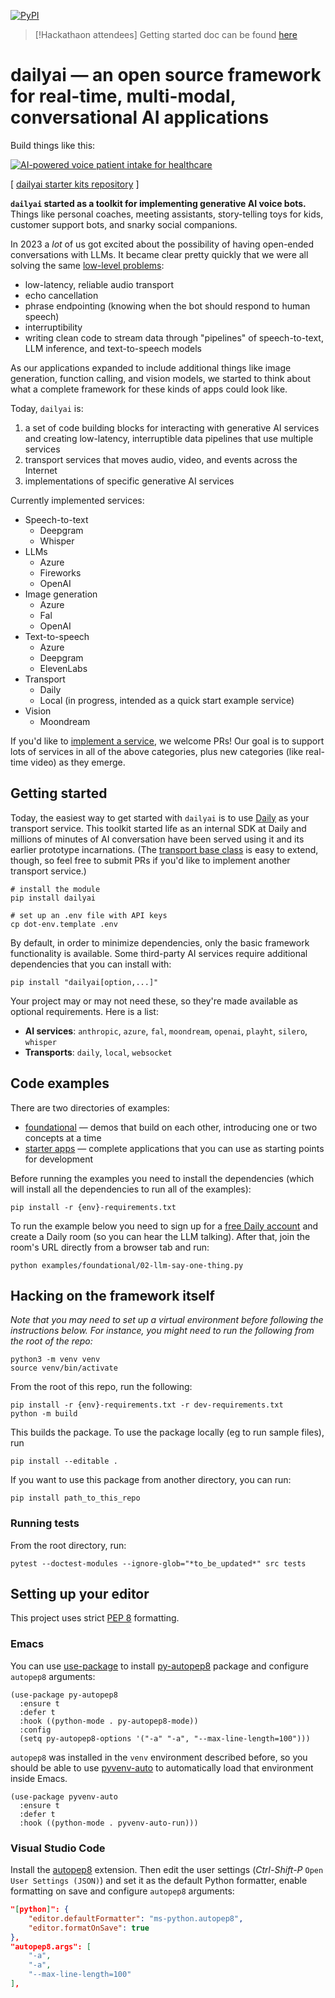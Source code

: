 [![PyPI](https://img.shields.io/pypi/v/dailyai)](https://pypi.org/project/dailyai)

> [!Hackathaon attendees]
> Getting started doc can be found [here](https://www.notion.so/dailyco/Daily-AI-ff356d3a799649e583fa91c1ccfe0d87?pvs=4)


# dailyai — an open source framework for real-time, multi-modal, conversational AI applications

Build things like this:

[![AI-powered voice patient intake for healthcare](https://img.youtube.com/vi/lDevgsp9vn0/0.jpg)](https://www.youtube.com/watch?v=lDevgsp9vn0)

[ [dailyai starter kits repository](https://github.com/daily-co/dailyai-examples) ]

**`dailyai` started as a toolkit for implementing generative AI voice bots.** Things like personal coaches, meeting assistants, story-telling toys for kids, customer support bots, and snarky social companions.

In 2023 a _lot_ of us got excited about the possibility of having open-ended conversations with LLMs. It became clear pretty quickly that we were all solving the same [low-level problems](https://www.daily.co/blog/how-to-talk-to-an-llm-with-your-voice/):

- low-latency, reliable audio transport
- echo cancellation
- phrase endpointing (knowing when the bot should respond to human speech)
- interruptibility
- writing clean code to stream data through "pipelines" of speech-to-text, LLM inference, and text-to-speech models

As our applications expanded to include additional things like image generation, function calling, and vision models, we started to think about what a complete framework for these kinds of apps could look like.

Today, `dailyai` is:

1. a set of code building blocks for interacting with generative AI services and creating low-latency, interruptible data pipelines that use multiple services
2. transport services that moves audio, video, and events across the Internet
3. implementations of specific generative AI services

Currently implemented services:

- Speech-to-text
  - Deepgram
  - Whisper
- LLMs
  - Azure
  - Fireworks
  - OpenAI
- Image generation
  - Azure
  - Fal
  - OpenAI
- Text-to-speech
  - Azure
  - Deepgram
  - ElevenLabs
- Transport
  - Daily
  - Local (in progress, intended as a quick start example service)
- Vision
  - Moondream

If you'd like to [implement a service](<(https://github.com/daily-co/daily-ai-sdk/tree/main/src/dailyai/services)>), we welcome PRs! Our goal is to support lots of services in all of the above categories, plus new categories (like real-time video) as they emerge.

## Getting started

Today, the easiest way to get started with `dailyai` is to use [Daily](https://www.daily.co/) as your transport service. This toolkit started life as an internal SDK at Daily and millions of minutes of AI conversation have been served using it and its earlier prototype incarnations. (The [transport base class](https://github.com/daily-co/daily-ai-sdk/blob/main/src/dailyai/transports/abstract_transport.py) is easy to extend, though, so feel free to submit PRs if you'd like to implement another transport service.)

```
# install the module
pip install dailyai

# set up an .env file with API keys
cp dot-env.template .env
```

By default, in order to minimize dependencies, only the basic framework functionality is available. Some third-party AI services require additional
dependencies that you can install with:

```
pip install "dailyai[option,...]"
```

Your project may or may not need these, so they're made available as optional requirements. Here is a list:

- **AI services**: `anthropic`, `azure`, `fal`, `moondream`, `openai`, `playht`, `silero`, `whisper`
- **Transports**: `daily`, `local`, `websocket`

## Code examples

There are two directories of examples:

- [foundational](https://github.com/daily-co/daily-ai-sdk/tree/main/examples/foundational) — demos that build on each other, introducing one or two concepts at a time
- [starter apps](https://github.com/daily-co/daily-ai-sdk/tree/main/examples/starter-apps) — complete applications that you can use as starting points for development

Before running the examples you need to install the dependencies (which will install all the dependencies to run all of the examples):

```
pip install -r {env}-requirements.txt
```

To run the example below you need to sign up for a [free Daily account](https://dashboard.daily.co/u/signup) and create a Daily room (so you can hear the LLM talking). After that, join the room's URL directly from a browser tab and run:

```
python examples/foundational/02-llm-say-one-thing.py
```

## Hacking on the framework itself

_Note that you may need to set up a virtual environment before following the instructions below. For instance, you might need to run the following from the root of the repo:_

```
python3 -m venv venv
source venv/bin/activate
```

From the root of this repo, run the following:

```
pip install -r {env}-requirements.txt -r dev-requirements.txt
python -m build
```

This builds the package. To use the package locally (eg to run sample files), run

```
pip install --editable .
```

If you want to use this package from another directory, you can run:

```
pip install path_to_this_repo
```

### Running tests

From the root directory, run:

```
pytest --doctest-modules --ignore-glob="*to_be_updated*" src tests
```

## Setting up your editor

This project uses strict [PEP 8](https://peps.python.org/pep-0008/) formatting.

### Emacs

You can use [use-package](https://github.com/jwiegley/use-package) to install [py-autopep8](https://codeberg.org/ideasman42/emacs-py-autopep8) package and configure `autopep8` arguments:

```elisp
(use-package py-autopep8
  :ensure t
  :defer t
  :hook ((python-mode . py-autopep8-mode))
  :config
  (setq py-autopep8-options '("-a" "-a", "--max-line-length=100")))
```

`autopep8` was installed in the `venv` environment described before, so you should be able to use [pyvenv-auto](https://github.com/ryotaro612/pyvenv-auto) to automatically load that environment inside Emacs.

```elisp
(use-package pyvenv-auto
  :ensure t
  :defer t
  :hook ((python-mode . pyvenv-auto-run)))

```

### Visual Studio Code

Install the
[autopep8](https://marketplace.visualstudio.com/items?itemName=ms-python.autopep8) extension. Then edit the user settings (_Ctrl-Shift-P_ `Open User Settings (JSON)`) and set it as the default Python formatter, enable formatting on save and configure `autopep8` arguments:

```json
"[python]": {
    "editor.defaultFormatter": "ms-python.autopep8",
    "editor.formatOnSave": true
},
"autopep8.args": [
    "-a",
    "-a",
    "--max-line-length=100"
],
```
